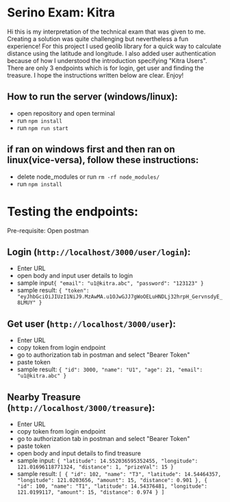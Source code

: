 # Serino Exam: Kitra
Hi this is my interpretation of the technical exam that was given to me. Creating a solution was quite challenging but nevertheless a fun experience! For this project I used geolib library for a quick way to calculate distance using the latitude and longitude. I also added user authentication because of how I understood the introduction specifying "Kitra Users". There are only 3 endpoints which is for login, get user and finding the treasure. I hope the instructions written below are clear. Enjoy!

## How to run the server (windows/linux):
- open repository and open terminal
- run `npm install`
- run `npm run start`
## if ran on windows first and then ran on linux(vice-versa), follow these instructions:
- delete node_modules or run `rm -rf node_modules/`
- run `npm install`

# Testing the endpoints:
Pre-requisite: Open postman
## Login (`http://localhost/3000/user/login`):
- Enter URL
- open body and input user details to login
- sample input```{
    "email": "u1@kitra.abc",
    "password": "123123"
}```
- sample result: ```{
    "token": "eyJhbGciOiJIUzI1NiJ9.MzAwMA.u1OJwGJJ7gWoOELuHNDLj32hrpH_GervnsdyE_8LMUY"
}```
## Get user (`http://localhost/3000/user`):
- Enter URL
- copy token from login endpoint
- go to authorization tab in postman and select "Bearer Token"
- paste token
- sample result: ```{
    "id": 3000,
    "name": "U1",
    "age": 21,
    "email": "u1@kitra.abc"
}```

## Nearby Treasure (`http://localhost/3000/treasure`):
- Enter URL
- copy token from login endpoint
- go to authorization tab in postman and select "Bearer Token"
- paste token
- open body and input details to find treasure
- sample input: ```{
    "latitude": 14.552036595352455,
    "longitude": 121.01696118771324,
    "distance": 1,
    "prizeVal": 15
}```
- sample result: ```[
    {
        "id": 102,
        "name": "T3",
        "latitude": 14.54464357,
        "longitude": 121.0203656,
        "amount": 15,
        "distance": 0.901
    },
    {
        "id": 100,
        "name": "T1",
        "latitude": 14.54376481,
        "longitude": 121.0199117,
        "amount": 15,
        "distance": 0.974
    }
]```
